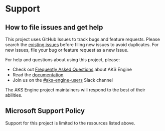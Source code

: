 # Support

## How to file issues and get help

This project uses GitHub Issues to track bugs and feature requests. Please search the [existing issues][github-issues] before filing new issues to avoid duplicates. For new issues, file your bug or feature request as a new Issue.

For help and questions about using this project, please:

  - Check out [Frequently Asked Questions][faq] about AKS Engine
  - Read the [documentation][docs]
  - Join us on the [#aks-engine-users][aks-engine-users-slack] Slack channel

The AKS Engine project maintainers will respond to the best of their abilities.

[aks-engine-users-slack]: https://kubernetes.slack.com/archives/CU3N85WJK
[docs]: https://github.com/Azure/aks-engine/tree/master/docs
[faq]: https://github.com/Azure/aks-engine/blob/master/docs/faq.md
[github-issues]: https://github.com/Azure/aks-engine/issues

## Microsoft Support Policy

Support for this project is limited to the resources listed above.
